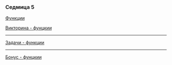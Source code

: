 ### Седмица 5

[Функции](https://drive.google.com/file/d/1PCkW_q9UoMWP4aE7nJW19SggJNNEYPU1/view?usp=sharing)

[Викторина - фунцкии](https://forms.gle/Epg1g3Z61KEw9954A)

---

[Задачи - функции](https://github.com/SinestroWhite/Introduction-To-Programming/blob/master/Tasks/Functions.md)

---

[Бонус - фунцкии](https://docs.google.com/document/d/1angit81uRZGOMjiZnbse9Khdkdu6bJYC6SL1dazo-nM/edit?usp=sharing)
